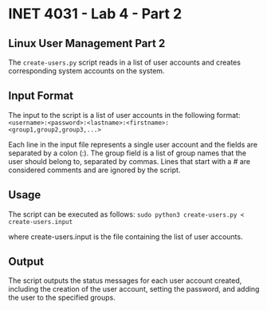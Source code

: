 # INET 4031 - Lab 4 - Part 2
## Linux User Management Part 2

The `create-users.py` script reads in a list of user accounts and creates corresponding system accounts on the system.

## Input Format
The input to the script is a list of user accounts in the following format:
`<username>:<password>:<lastname>:<firstname>:<group1,group2,group3,...>`

Each line in the input file represents a single user account and the fields are separated by a colon (:). The group field is a list of group names that the user should belong to, separated by commas. Lines that start with a # are considered comments and are ignored by the script.

## Usage
The script can be executed as follows:
`sudo python3 create-users.py < create-users.input`

where create-users.input is the file containing the list of user accounts.

## Output
The script outputs the status messages for each user account created, including the creation of the user account, setting the password, and adding the user to the specified groups.